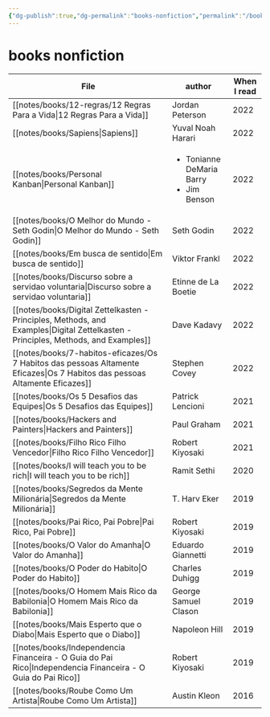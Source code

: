 ```yaml
---
{"dg-publish":true,"dg-permalink":"books-nonfiction","permalink":"/books-nonfiction/"}
---
```


# books nonfiction

| File                                                                                                                                  | author                                                      | When I read |
| ------------------------------------------------------------------------------------------------------------------------------------- | ----------------------------------------------------------- | ----------- |
| [[notes/books/12-regras/12 Regras Para a Vida\|12 Regras Para a Vida]]                                                             | Jordan Peterson                                             | 2022        |
| [[notes/books/Sapiens\|Sapiens]]                                                                                                   | Yuval Noah Harari                                           | 2022        |
| [[notes/books/Personal Kanban\|Personal Kanban]]                                                                                   | <ul><li>Tonianne DeMaria Barry</li><li>Jim Benson</li></ul> | 2022        |
| [[notes/books/O Melhor do Mundo - Seth Godin\|O Melhor do Mundo - Seth Godin]]                                                     | Seth Godin                                                  | 2022        |
| [[notes/books/Em busca de sentido\|Em busca de sentido]]                                                                           | Viktor Frankl                                               | 2022        |
| [[notes/books/Discurso sobre a servidao voluntaria\|Discurso sobre a servidao voluntaria]]                                         | Etinne de La Boetie                                         | 2022        |
| [[notes/books/Digital Zettelkasten - Principles, Methods, and Examples\|Digital Zettelkasten - Principles, Methods, and Examples]] | Dave Kadavy                                                 | 2022        |
| [[notes/books/7-habitos-eficazes/Os 7 Habitos das pessoas Altamente Eficazes\|Os 7 Habitos das pessoas Altamente Eficazes]]        | Stephen Covey                                               | 2022        |
| [[notes/books/Os 5 Desafios das Equipes\|Os 5 Desafios das Equipes]]                                                               | Patrick Lencioni                                            | 2021        |
| [[notes/books/Hackers and Painters\|Hackers and Painters]]                                                                         | Paul Graham                                                 | 2021        |
| [[notes/books/Filho Rico Filho Vencedor\|Filho Rico Filho Vencedor]]                                                               | Robert Kiyosaki                                             | 2021        |
| [[notes/books/I will teach you to be rich\|I will teach you to be rich]]                                                           | Ramit Sethi                                                 | 2020        |
| [[notes/books/Segredos da Mente Milionária\|Segredos da Mente Milionária]]                                                         | T. Harv Eker                                                | 2019        |
| [[notes/books/Pai Rico, Pai Pobre\|Pai Rico, Pai Pobre]]                                                                           | Robert Kiyosaki                                             | 2019        |
| [[notes/books/O Valor do Amanha\|O Valor do Amanha]]                                                                               | Eduardo Giannetti                                           | 2019        |
| [[notes/books/O Poder do Habito\|O Poder do Habito]]                                                                               | Charles Duhigg                                              | 2019        |
| [[notes/books/O Homem Mais Rico da Babilonia\|O Homem Mais Rico da Babilonia]]                                                     | George Samuel Clason                                        | 2019        |
| [[notes/books/Mais Esperto que o Diabo\|Mais Esperto que o Diabo]]                                                                 | Napoleon Hill                                               | 2019        |
| [[notes/books/Independencia Financeira - O Guia do Pai Rico\|Independencia Financeira - O Guia do Pai Rico]]                       | Robert Kiyosaki                                             | 2019        |
| [[notes/books/Roube Como Um Artista\|Roube Como Um Artista]]                                                                       | Austin Kleon                                                | 2016        |

